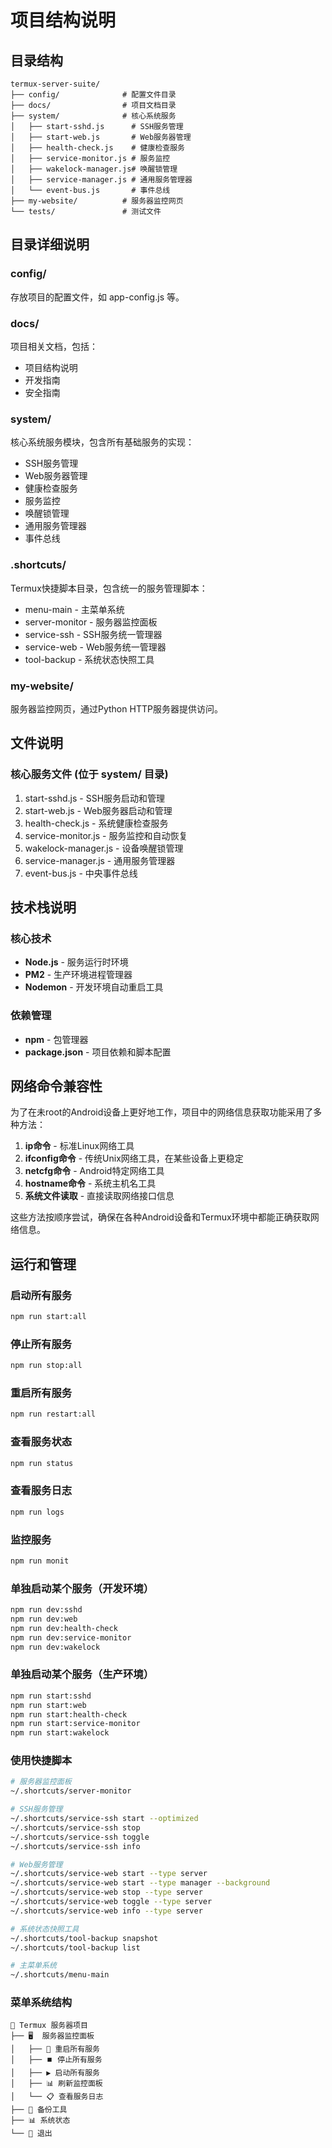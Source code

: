 # 项目结构说明

## 目录结构

```
termux-server-suite/
├── config/              # 配置文件目录
├── docs/                # 项目文档目录
├── system/              # 核心系统服务
│   ├── start-sshd.js      # SSH服务管理
│   ├── start-web.js       # Web服务器管理
│   ├── health-check.js    # 健康检查服务
│   ├── service-monitor.js # 服务监控
│   ├── wakelock-manager.js# 唤醒锁管理
│   ├── service-manager.js # 通用服务管理器
│   └── event-bus.js       # 事件总线
├── my-website/          # 服务器监控网页
└── tests/               # 测试文件
```

## 目录详细说明

### config/
存放项目的配置文件，如 app-config.js 等。

### docs/
项目相关文档，包括：
- 项目结构说明
- 开发指南
- 安全指南

### system/
核心系统服务模块，包含所有基础服务的实现：
- SSH服务管理
- Web服务器管理
- 健康检查服务
- 服务监控
- 唤醒锁管理
- 通用服务管理器
- 事件总线

### .shortcuts/
Termux快捷脚本目录，包含统一的服务管理脚本：
- menu-main - 主菜单系统
- server-monitor - 服务器监控面板
- service-ssh - SSH服务统一管理器
- service-web - Web服务统一管理器
- tool-backup - 系统状态快照工具

### my-website/
服务器监控网页，通过Python HTTP服务器提供访问。

## 文件说明

### 核心服务文件 (位于 system/ 目录)

1. start-sshd.js - SSH服务启动和管理
2. start-web.js - Web服务器启动和管理
3. health-check.js - 系统健康检查服务
4. service-monitor.js - 服务监控和自动恢复
5. wakelock-manager.js - 设备唤醒锁管理
6. service-manager.js - 通用服务管理器
7. event-bus.js - 中央事件总线

## 技术栈说明

### 核心技术
- **Node.js** - 服务运行时环境
- **PM2** - 生产环境进程管理器
- **Nodemon** - 开发环境自动重启工具

### 依赖管理
- **npm** - 包管理器
- **package.json** - 项目依赖和脚本配置

## 网络命令兼容性

为了在未root的Android设备上更好地工作，项目中的网络信息获取功能采用了多种方法：

1. **ip命令** - 标准Linux网络工具
2. **ifconfig命令** - 传统Unix网络工具，在某些设备上更稳定
3. **netcfg命令** - Android特定网络工具
4. **hostname命令** - 系统主机名工具
5. **系统文件读取** - 直接读取网络接口信息

这些方法按顺序尝试，确保在各种Android设备和Termux环境中都能正确获取网络信息。

## 运行和管理

### 启动所有服务
```bash
npm run start:all
```

### 停止所有服务
```bash
npm run stop:all
```

### 重启所有服务
```bash
npm run restart:all
```

### 查看服务状态
```bash
npm run status
```

### 查看服务日志
```bash
npm run logs
```

### 监控服务
```bash
npm run monit
```

### 单独启动某个服务（开发环境）
```bash
npm run dev:sshd
npm run dev:web
npm run dev:health-check
npm run dev:service-monitor
npm run dev:wakelock
```

### 单独启动某个服务（生产环境）
```bash
npm run start:sshd
npm run start:web
npm run start:health-check
npm run start:service-monitor
npm run start:wakelock
```

### 使用快捷脚本
```bash
# 服务器监控面板
~/.shortcuts/server-monitor

# SSH服务管理
~/.shortcuts/service-ssh start --optimized
~/.shortcuts/service-ssh stop
~/.shortcuts/service-ssh toggle
~/.shortcuts/service-ssh info

# Web服务管理
~/.shortcuts/service-web start --type server
~/.shortcuts/service-web start --type manager --background
~/.shortcuts/service-web stop --type server
~/.shortcuts/service-web toggle --type server
~/.shortcuts/service-web info --type server

# 系统状态快照工具
~/.shortcuts/tool-backup snapshot
~/.shortcuts/tool-backup list

# 主菜单系统
~/.shortcuts/menu-main
```

### 菜单系统结构
```
🚀 Termux 服务器项目
├── 🖥️  服务器监控面板
│   ├── 🔄 重启所有服务
│   ├── ⏹️ 停止所有服务
│   ├── ▶️ 启动所有服务
│   ├── 📊 刷新监控面板
│   └── 📋 查看服务日志
├── 💾 备份工具
├── 📊 系统状态
└── 🚪 退出
```